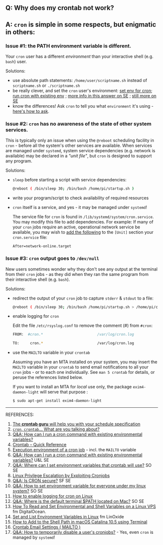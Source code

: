 ## Q: Why does my crontab not work?



## A: `cron` is simple in some respects, but enigmatic in others:



### Issue #1: the PATH environment variable is different.

Your `cron` user has a different *environment* than your interactive shell (e.g. `bash`) user.  

Solutions:

- use absolute path statements: `/home/user/scriptname.sh` instead of `scriptname.sh` or `./scriptname.sh` 
- be really clever, and set the `cron` user's environment:  [set env for cron](https://stackoverflow.com/questions/2229825/where-can-i-set-environment-variables-that-crontab-will-use); [run cron with existing env](https://unix.stackexchange.com/questions/27289/how-can-i-run-a-cron-command-with-existing-environmental-variables) ; [more info in this answer on SE](https://serverfault.com/a/337921/515728) ; [still more on SE](https://stackoverflow.com/questions/2135478/how-to-simulate-the-environment-cron-executes-a-script-with) 
- know the differences! Ask `cron` to tell you what `environment` it's using - [here's how to ask](WhatIsCronEnvironment.md).



### Issue #2: `cron` has no awareness of the state of other system services.

This is typically only an issue when using the `@reboot` scheduling facility in `cron` - before all the system's other services are available.  When services are managed under `systemd`, system service dependencies (e.g. network is available) may be declared in a *"unit file"*, but `cron` is designed to support any program.  

Solutions: 

- `sleep` before starting a script with service dependencies: 

   ```bash
   @reboot ( /bin/sleep 30; /bin/bash /home/pi/startup.sh )
   ```

* write your program/script to check availability of required resources 
* `cron` itself is a service, and yes - it may be managed under `systemd`! 

   The service file for `cron` is found in `/lib/systemd/system/cron.service`.  You may modify this file to add dependencies. For example: If many of your `cron` jobs require an active, operational network service be available, you may wish to [add the following](https://www.freedesktop.org/wiki/Software/systemd/NetworkTarget/) to the `[Unit]` section your `cron.service` file:
   ```
   After=network-online.target
   ```

### Issue #3: `cron` output goes to `/dev/null`

New users sometimes wonder why they don't see any output at the terminal from their `cron` jobs - as they did when they ran the same program from their interactive shell (e.g. `bash`). 

Solutions: 

* redirect the output of your `cron` job to capture `stderr` & `stdout` to a file:

   ```bash
   @reboot ( /bin/sleep 30; /bin/bash /home/pi/startup.sh > /home/pi/cronjoblog 2>&1)
   ```

* enable logging for `cron`

   Edit the file `/etc/rsyslog.conf` to remove the comment (#) from `#cron`: 

   ```bash
   FROM:  #cron.*                         /var/log/cron.log  
   
   TO:     cron.*                         /var/log/cron.log
   ```

* use the `MAILTO` variable in your `crontab` 

   Assuming you have an MTA installed on your system, you may insert the `MAILTO` variable in your `crontab` to send email notifications to all your `cron` jobs - or to each one individually. See `man 5 crontab` for details, or peruse the references listed below. 
   
   If you want to install an MTA for *local* use only, the package `exim4-daemon-light` will serve that purpose : 
   
   ```bash
   $ sudo apt-get install exim4-daemon-light
   ```
   
   

------

REFERENCES:

1. [The **crontab guru** will help you with your schedule specification](https://crontab.guru/#30_0,1,2,3_*_*_*) 
2. [`cron`, `crontab`... What are you talking about?](https://www.ostechnix.com/a-beginners-guide-to-cron-jobs/) 
3. [Q&A: How can I run a cron command with existing environmental variables?](https://unix.stackexchange.com/questions/27289/how-can-i-run-a-cron-command-with-existing-environmental-variables) 
4. [Crontab – Quick Reference](https://www.adminschoice.com/crontab-quick-reference) 
5. [Execution environment of a cron job](https://help.dreamhost.com/hc/en-us/articles/215767107-Execution-environment-of-a-cron-job) - incl. the `MAILTO` variable 
6. [Q&A: How can I run a cron command with existing environmental variables?](https://unix.stackexchange.com/questions/27289/how-can-i-run-a-cron-command-with-existing-environmental-variables) U&L SE 
7. [Q&A: Where can I set environment variables that crontab will use?](https://stackoverflow.com/questions/2229825/where-can-i-set-environment-variables-that-crontab-will-use) SO SE
8. [Linux Privilege Escalation by Exploiting Cronjobs](https://www.hackingarticles.in/linux-privilege-escalation-by-exploiting-cron-jobs/) 
9. [Q&A: Is CRON secure?](https://serverfault.com/questions/309311/is-cron-secure) SF SE
10. [Q&A: How to set environment variable for everyone under my linux system?](https://stackoverflow.com/questions/1641477/how-to-set-environment-variable-for-everyone-under-my-linux-system) SO SE 
11. [How to enable logging for cron on Linux](https://www.techrepublic.com/article/how-to-enable-logging-for-cron-on-linux/) 
12. [Q&A: Where is the default terminal $PATH located on Mac?](https://stackoverflow.com/questions/9832770/where-is-the-default-terminal-path-located-on-mac) SO SE 
13. [How To Read and Set Environmental and Shell Variables on a Linux VPS](https://www.digitalocean.com/community/tutorials/how-to-read-and-set-environmental-and-shell-variables-on-a-linux-vps#setting-environmental-variables-at-login) fm DigitalOcean.
14. [Set and List Environment Variables in Linux](https://linoxide.com/linux-how-to/how-to-set-environment-variables-in-linux/) fm LinOxide 
15. [How to Add to the Shell Path in macOS Catalina 10.5 using Terminal](https://coolestguidesontheplanet.com/how-to-add-to-the-shell-path-in-macos-using-terminal/)  
16. [Crontab Email Settings ( MAILTO )](https://www.cyberciti.biz/faq/linux-unix-crontab-change-mailto-settings/) 
17. [Q&A: How to temporarily disable a user's cronjobs?](https://unix.stackexchange.com/questions/188501/how-to-temporarily-disable-a-users-cronjobs) - Yes, even `cron` is managed by `systemd`! 